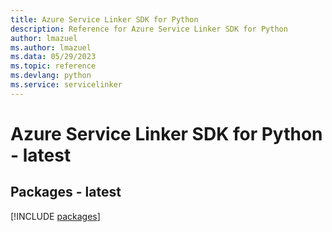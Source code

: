 ```yaml
---
title: Azure Service Linker SDK for Python
description: Reference for Azure Service Linker SDK for Python
author: lmazuel
ms.author: lmazuel
ms.data: 05/29/2023
ms.topic: reference
ms.devlang: python
ms.service: servicelinker
---
```

# Azure Service Linker SDK for Python - latest
## Packages - latest
[!INCLUDE [packages](service-linker-index.md)]